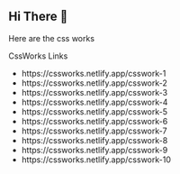 <h2>Hi There 👋</h2> 

<p> 
  Here are the css works
</p>

<p>
  CssWorks Links
</p>

<ul>
 <li>https://cssworks.netlify.app/csswork-1</li>
 <li>https://cssworks.netlify.app/csswork-2</li>
 <li>https://cssworks.netlify.app/csswork-3</li>
 <li>https://cssworks.netlify.app/csswork-4</li>
 <li>https://cssworks.netlify.app/csswork-5</li>
 <li>https://cssworks.netlify.app/csswork-6</li>
 <li>https://cssworks.netlify.app/csswork-7</li>
 <li>https://cssworks.netlify.app/csswork-8</li>
 <li>https://cssworks.netlify.app/csswork-9</li>
 <li>https://cssworks.netlify.app/csswork-10</li>
</ul>
